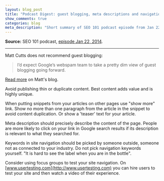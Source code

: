 ```yaml
---
layout: blog_post
title: "Podcast Digest: guest blogging, meta descriptions and navigation"
show_comments: true
categories: blog
meta_description: "Short summary of SEO 101 podcast episode from Jan 22, 2014 about guest blogging, snippets to articles, keywords in site navigation and more."
---
```


**Source:** SEO 101 podcast, [episode Jan 22, 2014](http://www2.webmasterradio.fm/seo-101/2014/guest-blogging-stick-a-fork-in-it-expedia-paid-link-damage-google-slams-paid-ads).

---

Matt Cutts does not recommend guest blogging:

> I’d expect Google’s webspam team to take a pretty dim view of guest blogging going forward.

[Read more](http://www.mattcutts.com/blog/guest-blogging/) on Matt's blog.

Avoid publishing thin or duplicate content. Best content adds value and is highly unique.

When putting snippets from your articles on other pages use "show more" link. Show no more than one paragraph from the article in the snippet to avoid content duplication. Or show a 'teaser' text for your article.

Meta description should precisely describe the content of the page. People are more likely to click on your link in Google search results if its description is relevant to what they searched for.

Keywords in site navigation should be picked by someone outside, someone not as connected to your industry. Do not pick navigation keywords yourself. "It is hard to see the label when you are in the bottle".

Consider using focus groups to test your site navigation. On [www.usertesting.com](http://www.usertesting.com) you can hire users to test your site and then watch a video of their experience.
